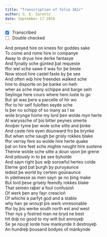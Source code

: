 ```yaml
---
title: "Transcription of folio 161r"
author: G. E. Saretto
date: September 17 2018
---
```


- [x] Transcribed
- [ ] Double checked

And preyed hire on knees for goddes sake  
To come and rome hire in companye  
Away to dryue hire derke fantasye  
And fynally sche günted þat requeste  
ffor wel sche sawe it was for þe beste  
Now stood hire castel faste by þe see  
And often wiþ hire freendes walked sche  
hire to disporte on þe banke on heih  
wher as sche many schippe and barge seih  
Seylinge here cours where hem luste to go  
But ȝit was þere a parcelle of hir wo  
ffor to hir self fuloften seyde sche  
Is þer no schipp of so many as I se  
wole brynge home my lord þen wolde myn herte  
Al waryssche of þis bitter peynes smerte  
Anoþer tyme þer wole sche sitte and þinke  
And caste hire eyen dounward fro þe brynke  
But whan sche saugh þe grisly rokkes blake  
ffor verray fere so wolde hire herte quake  
þat on hire feet sche mighte nought hire sustene  
Thenne wolde sche sitte a doun vpon þe grene  
And pitously in to þe see byholde  
And sayn right þus wiþ sorowful hertes colde  
Eterne god þat þurgh þy puruyaunce  
ledest þe world by certein goủnaunce  
In ydelnesse as men sayn ȝe no þing make  
But lord þese grisely feendly rokkes blake  
That semen raþer a foul confusion̄  
Of werk þen any fayr creacion̄  
Of whiche a parfyt god and a stable  
why han ȝe wrouȝt þis werk vnresonable  
ffor by þis werke south north est and west  
Ther nys y fostred man ne bryd ne best  
hit doþ no good to my witt but annoyeþ  
Se ȝe nouȝt lorde how mankynde it destroyeþ  
An hundreþ þousand bodyes of mankynde  
